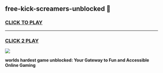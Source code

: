 
## free-kick-screamers-unblocked 👋
<h3>
<a href="https://premium.freeplayer.one?title=free-kick-screamers-unblocked&ref=14F">CLICK TO PLAY</a></h3>
<hr>

<h3>
<a href="https://premium.freeplayer.one?title=free-kick-screamers-unblocked&ref=14F">CLICK 2 PLAY</a>
  
</h3>

<a href="https://premium.freeplayer.one?title=free-kick-screamers-unblocked&ref=12F/"><img src="https://clearcache.store/games.png"></a>


**worlds hardest game unblocked: Your Gateway to Fun and Accessible Online Gaming**
